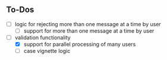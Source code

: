 ## To-Dos
- [ ] logic for rejecting more than one message at a time by user
    - [ ] support for more than one message at a time by user   
- [ ] validation functionality
    - [X] support for parallel processing of many users
    - [ ] case vignette logic  